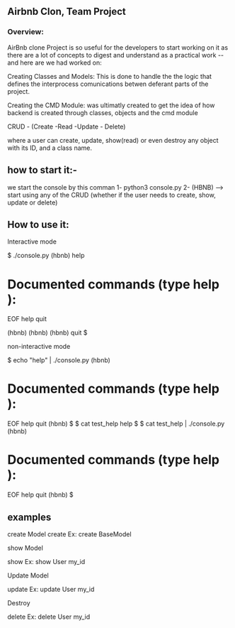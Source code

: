 Airbnb Clon, Team Project
-----------------------------
### Overview:
AirBnb clone Project is so useful for the developers to start working on it as there are a lot of concepts to digest and understand as a practical work -- and here are we had worked on: 

Creating Classes and Models:
This is done to handle the the logic that defines the interprocess comunications betwen deferant parts of the project.

Creating the CMD Module: 
was ultimatly created to get the idea of how backend is created through classes, objects and the cmd module 

CRUD - (Create -Read -Update - Delete)

where a user can create, update, show(read) or even destroy any object with its ID, and a class name.

how to start it:- 
-------------------

we start the console by this comman 
1- python3 console.py 
2- (HBNB) --> start using any of the CRUD (whether if the user needs to create, show, update or delete) 

How to use it: 
--------------------

Interactive mode


$ ./console.py
(hbnb) help

Documented commands (type help <topic>):
========================================
EOF  help  quit

(hbnb) 
(hbnb) 
(hbnb) quit
$


non-interactive mode

$ echo "help" | ./console.py
(hbnb)

Documented commands (type help <topic>):
========================================
EOF  help  quit
(hbnb) 
$
$ cat test_help
help
$
$ cat test_help | ./console.py
(hbnb)

Documented commands (type help <topic>):
========================================
EOF  help  quit
(hbnb) 
$


examples
----------

create Model 
create <class name> Ex: create BaseModel

show Model 

show <class name> <object id> Ex: show User my_id

Update Model 

update <class name> <object id> Ex: update User my_id

Destroy 

delete <class name> <object id> Ex: delete User my_id




